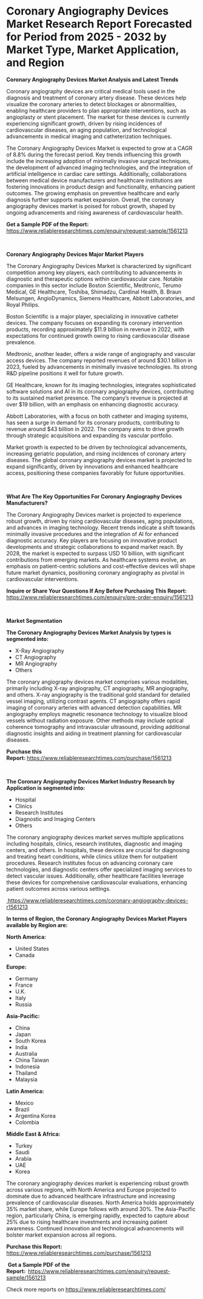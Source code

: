 <p><h1>Coronary Angiography Devices Market Research Report Forecasted for Period from 2025 -  2032 by Market Type, Market Application, and Region</h1></p><p><strong>Coronary Angiography Devices Market Analysis and Latest Trends</strong></p>
<p><p>Coronary angiography devices are critical medical tools used in the diagnosis and treatment of coronary artery disease. These devices help visualize the coronary arteries to detect blockages or abnormalities, enabling healthcare providers to plan appropriate interventions, such as angioplasty or stent placement. The market for these devices is currently experiencing significant growth, driven by rising incidences of cardiovascular diseases, an aging population, and technological advancements in medical imaging and catheterization techniques.</p><p>The Coronary Angiography Devices Market is expected to grow at a CAGR of 8.8% during the forecast period. Key trends influencing this growth include the increasing adoption of minimally invasive surgical techniques, the development of advanced imaging technologies, and the integration of artificial intelligence in cardiac care settings. Additionally, collaborations between medical device manufacturers and healthcare institutions are fostering innovations in product design and functionality, enhancing patient outcomes. The growing emphasis on preventive healthcare and early diagnosis further supports market expansion. Overall, the coronary angiography devices market is poised for robust growth, shaped by ongoing advancements and rising awareness of cardiovascular health.</p></p>
<p><strong>Get a Sample PDF of the Report:&nbsp;</strong> <a href="https://www.reliableresearchtimes.com/enquiry/request-sample/1561213?utm_campaign=2887&utm_medium=2&utm_source=Github&utm_content=ia&utm_term=03032025&utm_id=coronary-angiography-devices">https://www.reliableresearchtimes.com/enquiry/request-sample/1561213</a></p>
<p>&nbsp;</p>
<p><strong>Coronary Angiography Devices Major Market Players</strong></p>
<p><p>The Coronary Angiography Devices Market is characterized by significant competition among key players, each contributing to advancements in diagnostic and therapeutic options within cardiovascular care. Notable companies in this sector include Boston Scientific, Medtronic, Terumo Medical, GE Healthcare, Toshiba, Shimadzu, Cardinal Health, B. Braun Melsungen, AngioDynamics, Siemens Healthcare, Abbott Laboratories, and Royal Philips.</p><p>Boston Scientific is a major player, specializing in innovative catheter devices. The company focuses on expanding its coronary intervention products, recording approximately $11.9 billion in revenue in 2022, with expectations for continued growth owing to rising cardiovascular disease prevalence.</p><p>Medtronic, another leader, offers a wide range of angiography and vascular access devices. The company reported revenues of around $30.1 billion in 2023, fueled by advancements in minimally invasive technologies. Its strong R&D pipeline positions it well for future growth.</p><p>GE Healthcare, known for its imaging technologies, integrates sophisticated software solutions and AI in its coronary angiography devices, contributing to its sustained market presence. The company’s revenue is projected at over $19 billion, with an emphasis on enhancing diagnostic accuracy.</p><p>Abbott Laboratories, with a focus on both catheter and imaging systems, has seen a surge in demand for its coronary products, contributing to revenue around $43 billion in 2022. The company aims to drive growth through strategic acquisitions and expanding its vascular portfolio.</p><p>Market growth is expected to be driven by technological advancements, increasing geriatric population, and rising incidences of coronary artery diseases. The global coronary angiography devices market is projected to expand significantly, driven by innovations and enhanced healthcare access, positioning these companies favorably for future opportunities.</p></p>
<p>&nbsp;</p>
<p><strong>What Are The Key Opportunities For Coronary Angiography Devices Manufacturers?</strong></p>
<p><p>The Coronary Angiography Devices market is projected to experience robust growth, driven by rising cardiovascular diseases, aging populations, and advances in imaging technology. Recent trends indicate a shift towards minimally invasive procedures and the integration of AI for enhanced diagnostic accuracy. Key players are focusing on innovative product developments and strategic collaborations to expand market reach. By 2028, the market is expected to surpass USD 10 billion, with significant contributions from emerging markets. As healthcare systems evolve, an emphasis on patient-centric solutions and cost-effective devices will shape future market dynamics, positioning coronary angiography as pivotal in cardiovascular interventions.</p></p>
<p><strong>Inquire or Share Your Questions If Any Before Purchasing This Report:</strong> <a href="https://www.reliableresearchtimes.com/enquiry/pre-order-enquiry/1561213?utm_campaign=2887&utm_medium=2&utm_source=Github&utm_content=ia&utm_term=03032025&utm_id=coronary-angiography-devices">https://www.reliableresearchtimes.com/enquiry/pre-order-enquiry/1561213</a></p>
<p>&nbsp;</p>
<p><strong>Market Segmentation</strong></p>
<p><strong>The Coronary Angiography Devices Market Analysis by types is segmented into:</strong></p>
<p><ul><li>X-Ray Angiography</li><li>CT Angiography</li><li>MR Angiography</li><li>Others</li></ul></p>
<p><p>The coronary angiography devices market comprises various modalities, primarily including X-ray angiography, CT angiography, MR angiography, and others. X-ray angiography is the traditional gold standard for detailed vessel imaging, utilizing contrast agents. CT angiography offers rapid imaging of coronary arteries with advanced detection capabilities. MR angiography employs magnetic resonance technology to visualize blood vessels without radiation exposure. Other methods may include optical coherence tomography and intravascular ultrasound, providing additional diagnostic insights and aiding in treatment planning for cardiovascular diseases.</p></p>
<p><strong>Purchase this Report:&nbsp;</strong><a href="https://www.reliableresearchtimes.com/purchase/1561213?utm_campaign=2887&utm_medium=2&utm_source=Github&utm_content=ia&utm_term=03032025&utm_id=coronary-angiography-devices">https://www.reliableresearchtimes.com/purchase/1561213</a></p>
<p>&nbsp;</p>
<p><strong>The Coronary Angiography Devices Market Industry Research by Application is segmented into:</strong></p>
<p><ul><li>Hospital</li><li>Clinics</li><li>Research Institutes</li><li>Diagnostic and Imaging Centers</li><li>Others</li></ul></p>
<p><p>The coronary angiography devices market serves multiple applications including hospitals, clinics, research institutes, diagnostic and imaging centers, and others. In hospitals, these devices are crucial for diagnosing and treating heart conditions, while clinics utilize them for outpatient procedures. Research institutes focus on advancing coronary care technologies, and diagnostic centers offer specialized imaging services to detect vascular issues. Additionally, other healthcare facilities leverage these devices for comprehensive cardiovascular evaluations, enhancing patient outcomes across various settings.</p></p>
<p><a href="https://www.reliableresearchtimes.com/coronary-angiography-devices-r1561213?utm_campaign=2887&utm_medium=2&utm_source=Github&utm_content=ia&utm_term=03032025&utm_id=coronary-angiography-devices">&nbsp;https://www.reliableresearchtimes.com/coronary-angiography-devices-r1561213</a></p>
<p><strong>In terms of Region, the Coronary Angiography Devices Market Players available by Region are:</strong></p>
<p>
    <p> <strong> North America: </strong>
        <ul>
            <li>United States</li>
            <li>Canada</li>
        </ul>
        </p> 
    <p> <strong> Europe: </strong>
        <ul>
            <li>Germany</li>
            <li>France</li>
            <li>U.K.</li>
            <li>Italy</li>
            <li>Russia</li>
        </ul>
        </p> 
    <p> <strong> Asia-Pacific: </strong>
        <ul>
            <li>China</li>
            <li>Japan</li>
            <li>South Korea</li>
            <li>India</li>
            <li>Australia</li>
            <li>China Taiwan</li>
            <li>Indonesia</li>
            <li>Thailand</li>
            <li>Malaysia</li>
        </ul>
        </p> 
    <p> <strong> Latin America: </strong>
        <ul>
            <li>Mexico</li>
            <li>Brazil</li>
            <li>Argentina Korea</li>
            <li>Colombia</li>
        </ul>
        </p> 
    <p> <strong> Middle East & Africa: </strong>
        <ul>
            <li>Turkey</li>
            <li>Saudi</li>
            <li>Arabia</li>
            <li>UAE</li>
            <li>Korea</li>
        </ul>
    </p>
    </p>
<p><p>The coronary angiography devices market is experiencing robust growth across various regions, with North America and Europe projected to dominate due to advanced healthcare infrastructure and increasing prevalence of cardiovascular diseases. North America holds approximately 35% market share, while Europe follows with around 30%. The Asia-Pacific region, particularly China, is emerging rapidly, expected to capture about 25% due to rising healthcare investments and increasing patient awareness. Continued innovation and technological advancements will bolster market expansion across all regions.</p></p>
<p><strong>Purchase this Report: </strong><a href="https://www.reliableresearchtimes.com/purchase/1561213?utm_campaign=2887&utm_medium=2&utm_source=Github&utm_content=ia&utm_term=03032025&utm_id=coronary-angiography-devices">https://www.reliableresearchtimes.com/purchase/1561213</a></p>
<p>&nbsp;<strong>Get a Sample PDF of the Report:&nbsp;&nbsp;</strong><a href="https://www.reliableresearchtimes.com/enquiry/request-sample/1561213?utm_campaign=2887&utm_medium=2&utm_source=Github&utm_content=ia&utm_term=03032025&utm_id=coronary-angiography-devices">https://www.reliableresearchtimes.com/enquiry/request-sample/1561213</a></p>
<p><strong></strong></p>
<p>Check more reports on <a href="https://www.reliableresearchtimes.com/?utm_campaign=2887&utm_medium=2&utm_source=Github&utm_content=ia&utm_term=03032025&utm_id=coronary-angiography-devices">https://www.reliableresearchtimes.com/</a></p>